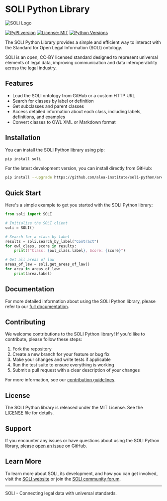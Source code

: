 # SOLI Python Library

![SOLI Logo](https://openlegalstandard.org/assets/images/soli-intro-logo.png)

[![PyPI version](https://badge.fury.io/py/soli.svg)](https://badge.fury.io/py/soli)
[![License: MIT](https://img.shields.io/badge/License-MIT-yellow.svg)](https://opensource.org/licenses/MIT)
[![Python Versions](https://img.shields.io/pypi/pyversions/soli.svg)](https://pypi.org/project/soli/)

The SOLI Python Library provides a simple and efficient way to interact with the Standard for Open Legal Information (SOLI) ontology.

SOLI is an open, CC-BY licensed standard designed to represent universal elements of legal data, improving communication and data interoperability across the legal industry.

## Features

- Load the SOLI ontology from GitHub or a custom HTTP URL
- Search for classes by label or definition
- Get subclasses and parent classes
- Access detailed information about each class, including labels, definitions, and examples
- Convert classes to OWL XML or Markdown format

## Installation

You can install the SOLI Python library using pip:

```bash
pip install soli
```

For the latest development version, you can install directly from GitHub:

```bash
pip install --upgrade https://github.com/alea-institute/soli-python/archive/refs/heads/main.zip
```

## Quick Start

Here's a simple example to get you started with the SOLI Python library:

```python
from soli import SOLI

# Initialize the SOLI client
soli = SOLI()

# Search for a class by label
results = soli.search_by_label("Contract")
for owl_class, score in results:
    print(f"Class: {owl_class.label}, Score: {score}")

# Get all areas of law
areas_of_law = soli.get_areas_of_law()
for area in areas_of_law:
    print(area.label)
```

## Documentation

For more detailed information about using the SOLI Python library, please refer to our [full documentation](https://soli-python.readthedocs.io/).

## Contributing

We welcome contributions to the SOLI Python library! If you'd like to contribute, please follow these steps:

1. Fork the repository
2. Create a new branch for your feature or bug fix
3. Make your changes and write tests if applicable
4. Run the test suite to ensure everything is working
5. Submit a pull request with a clear description of your changes

For more information, see our [contribution guidelines](CONTRIBUTING.md).

## License

The SOLI Python library is released under the MIT License. See the [LICENSE](LICENSE) file for details.

## Support

If you encounter any issues or have questions about using the SOLI Python library, please [open an issue](https://github.com/alea-institute/soli-python/issues) on GitHub.

## Learn More

To learn more about SOLI, its development, and how you can get involved, visit the [SOLI website](https://openlegalstandard.org/) or join the [SOLI community forum](https://openlegalstandard.org/forum/).

---

SOLI - Connecting legal data with universal standards.
